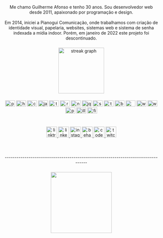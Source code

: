 <p align="center">Me chamo Guilherme Afonso e tenho 30 anos. Sou desenvolvedor web desde 2011, apaixonado por programação e design.<br><br>Em 2014, iniciei a Pianogui Comunicação, onde trabalhamos com criação de identidade visual, papelaria, websites, sistemas web e sistema de senha indexada a mídia indoor. Porém, em janeiro de 2022 este projeto foi descontinuado.</p>

###

<div align="center">
  <img src="https://streak-stats.demolab.com?user=guilhermeafonsodev&locale=pt-br&mode=daily&theme=nightowl&hide_border=true&border_radius=5" height="150" alt="streak graph"  />
</div>

###

<div align="center">
  <img src="https://cdn.jsdelivr.net/gh/devicons/devicon/icons/php/php-plain.svg" height="20" width="32" alt="php logo"  />
  <img src="https://cdn.jsdelivr.net/gh/devicons/devicon/icons/html5/html5-original.svg" height="20" width="32" alt="html5 logo"  />
  <img src="https://cdn.jsdelivr.net/gh/devicons/devicon/icons/css3/css3-original.svg" height="20" width="32" alt="css3 logo"  />
  <img src="https://cdn.jsdelivr.net/gh/devicons/devicon/icons/javascript/javascript-original.svg" height="20" width="32" alt="javascript logo"  />
  <img src="https://cdn.jsdelivr.net/gh/devicons/devicon/icons/typescript/typescript-plain.svg" height="20" width="32" alt="typescript logo"  />
  <img src="https://cdn.jsdelivr.net/gh/devicons/devicon/icons/react/react-original.svg" height="20" width="32" alt="react logo"  />
  <img src="https://cdn.jsdelivr.net/gh/devicons/devicon/icons/nextjs/nextjs-line.svg" height="20" width="32" alt="nextjs logo"  />
  <img src="https://cdn.jsdelivr.net/gh/devicons/devicon/icons/jquery/jquery-original.svg" height="20" width="32" alt="jquery logo"  />
  <img src="https://cdn.jsdelivr.net/gh/devicons/devicon/icons/sass/sass-original.svg" height="20" width="32" alt="sass logo"  />
  <img src="https://cdn.jsdelivr.net/gh/devicons/devicon/icons/tailwindcss/tailwindcss-plain.svg" height="20" width="32" alt="tailwindcss logo"  />
  <img src="https://cdn.jsdelivr.net/gh/devicons/devicon/icons/bootstrap/bootstrap-original.svg" height="20" width="32" alt="bootstrap logo"  />
  <img src="https://cdn.jsdelivr.net/gh/devicons/devicon/icons/mysql/mysql-original-wordmark.svg" height="20" width="32" alt="mysql logo"  />
  <img src="https://cdn.jsdelivr.net/gh/devicons/devicon/icons/wordpress/wordpress-plain.svg" height="20" width="32" alt="wordpress logo"  />
  <img src="https://cdn.jsdelivr.net/gh/devicons/devicon/icons/woocommerce/woocommerce-original.svg" height="20" width="32" alt="woocommerce logo"  />
  <img src="https://cdn.jsdelivr.net/gh/devicons/devicon/icons/photoshop/photoshop-line.svg" height="20" width="32" alt="photoshop logo"  />
  <img src="https://cdn.jsdelivr.net/gh/devicons/devicon/icons/illustrator/illustrator-line.svg" height="20" width="32" alt="illustrator logo"  />
  <img src="https://cdn.jsdelivr.net/gh/devicons/devicon/icons/figma/figma-original.svg" height="20" width="32" alt="figma logo"  />
</div>

###

<br clear="both">

<div align="center">
  <a href="https://taggo.one/guilhermeafonso" target="_blank">
    <img src="https://img.shields.io/static/v1?message=Infos&logo=linktree&label=&color=282a36&logoColor=white&labelColor=&style=for-the-badge" height="35" alt="linktree logo"  />
  </a>
  <a href="https://www.linkedin.com/in/guilhermeafonsodev/" target="_blank">
    <img src="https://img.shields.io/static/v1?message=LinkedIn&logo=linkedin&label=&color=282a36&logoColor=white&labelColor=&style=for-the-badge" height="35" alt="linkedin logo"  />
  </a>
  <a href="https://www.instagram.com/guilherme.afonso/" target="_blank">
    <img src="https://img.shields.io/static/v1?message=Instagram&logo=instagram&label=&color=282a36&logoColor=white&labelColor=&style=for-the-badge" height="35" alt="instagram logo"  />
  </a>
  <a href="https://www.behance.net/guilhermeafonso" target="_blank">
    <img src="https://img.shields.io/static/v1?message=Behance&logo=behance&label=&color=282a36&logoColor=white&labelColor=&style=for-the-badge" height="35" alt="behance logo"  />
  </a>
  <a href="https://codepen.io/guilhermeafonso/" target="_blank">
    <img src="https://img.shields.io/static/v1?message=Codepen&logo=codepen&label=&color=282a36&logoColor=white&labelColor=&style=for-the-badge" height="35" alt="codepen logo"  />
  </a>
  <a href="https://twitch.tv/olegnoir" target="_blank">
    <img src="https://img.shields.io/static/v1?message=Twitch&logo=twitch&label=&color=282a36&logoColor=white&labelColor=&style=for-the-badge" height="35" alt="twitch logo"  />
  </a>
</div>

###

<br clear="both">

<p align="center">------------------------------------------------------------------------------------</p>

###

<div align="center">
  <img height="200" src="https://i.giphy.com/media/13FrpeVH09Zrb2/giphy.webp"  />
</div>

###
